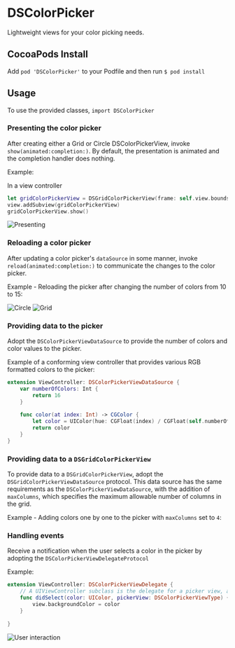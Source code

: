 # DSColorPicker
Lightweight views for your color picking needs.

## CocoaPods Install

Add `pod 'DSColorPicker'` to your Podfile and then run `$ pod install`

## Usage

To use the provided classes, `import DSColorPicker`

### Presenting the color picker
After creating either a Grid or Circle DSColorPickerView, invoke `show(animated:completion:)`. By default, the presentation is animated and the completion handler does nothing.

Example:

In a view controller

```swift
let gridColorPickerView = DSGridColorPickerView(frame: self.view.bounds, delegate: self, dataSource: self)
view.addSubview(gridColorPickerView)
gridColorPickerView.show()
```

![Presenting](https://github.com/daltyboy11/DSColorPicker/blob/master/Demo%20Videos/show_picker.gif)

### Reloading a color picker
After updating a color picker's `dataSource` in some manner, invoke `reload(animated:completion:)` to communicate the changes to the color picker.

Example - Reloading the picker after changing the number of colors from 10 to 15:

![Circle](https://github.com/daltyboy11/DSColorPicker/blob/master/Demo%20Videos/reload_circle.gif)
![Grid](https://github.com/daltyboy11/DSColorPicker/blob/master/Demo%20Videos/reload_grid.gif)

### Providing data to the picker

Adopt the `DSColorPickerViewDataSource` to provide the number of colors and color values to the picker.

Example of a conforming view controller that provides various RGB formatted colors to the picker:

```swift
extension ViewController: DSColorPickerViewDataSource {
    var numberOfColors: Int {
        return 16
    }
    
    func color(at index: Int) -> CGColor {
        let color = UIColor(hue: CGFloat(index) / CGFloat(self.numberOfColors), saturation: 1.0, brightness: 1.0, alpha: 1.0).cgColor
        return color
    }
}
```

### Providing data to a `DSGridColorPickerView`

To provide data to a `DSGridColorPickerView`, adopt the `DSGridColorPickerViewDataSource` protocol. This data source has the same requirements as the `DSColorPickerViewDataSource`, with the addition of `maxColumns`, which specifies the maximum allowable number of columns in the grid.

Example - Adding colors one by one to the picker with `maxColumns` set to `4`:

### Handling events

Receive a notification when the user selects a color in the picker by adopting the `DSColorPickerViewDelegateProtocol`

Example:

```swift
extension ViewController: DSColorPickerViewDelegate {
    // A UIViewController subclass is the delegate for a picker view, and changes its view's background color when a color is selected by the user in a picker view.
    func didSelect(color: UIColor, pickerView: DSColorPickerViewType) {
        view.backgroundColor = color
    }
    
}
```

![User interaction](https://github.com/daltyboy11/DSColorPicker/blob/master/Demo%20Videos/user_interaction.gif)
